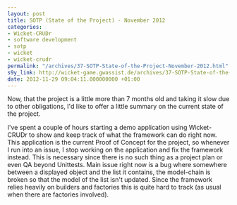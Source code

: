 ```yaml
---
layout: post
title: SOTP (State of the Project) - November 2012
categories:
- Wicket-CRUDr
- software development
- sotp
- wicket
- wicket-crudr
permalink: "/archives/37-SOTP-State-of-the-Project-November-2012.html"
s9y_link: http://wicket-game.gwassist.de/archives/37-SOTP-State-of-the-Project-November-2012.html
date: 2012-11-29 09:04:11.000000000 +01:00
---
```

<p>Now, that the project is a little more than 7 months old and taking it slow due to other obligations, I'd like to offer a little summary on the current state of the project.</p> 
<p>I've spent a couple of hours starting a demo application using Wicket-CRUDr to show and keep track of what the framework can do right now. This application is the current Proof of Concept for the project, so whenever I run into an issue, I stop working on the application and fix the framework instead. This is necessary since there is no such thing as a project plan or even QA beyond Unittests. Main issue right now is a bug where somewhere between a displayed object and the list it contains, the model-chain is broken so that the model of the list isn't updated. Since the framework relies heavily on builders and factories this is quite hard to track (as usual when there are factories involved). <br /></p>
